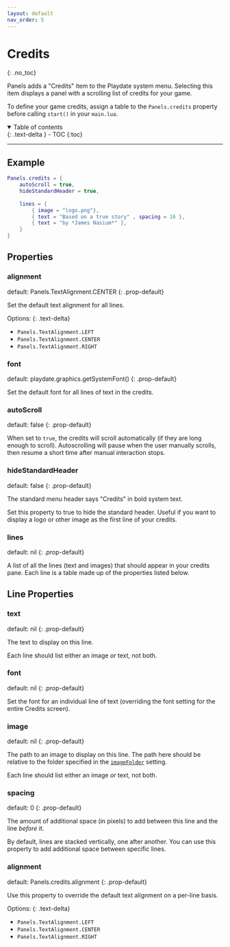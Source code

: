```yaml
---
layout: default
nav_order: 5
---
```


# Credits
{: .no_toc}

Panels adds a "Credits" item to the Playdate system menu. Selecting this item displays a panel with a scrolling list of credits for your game.

To define your game credits, assign a table to the `Panels.credits` property before calling `start()` in your `main.lua`.



<details open markdown="block">
  <summary>
    Table of contents
  </summary>
  {: .text-delta }
- TOC
{:toc}
</details>

---

## Example
```lua
Panels.credits = {
    autoScroll = true,
    hideStandardHeader = true,
	
    lines = {
        { image = "logo.png"},
        { text = "Based on a true story" , spacing = 16 },
        { text = "by *James Nasium*" },
    }
}
```

## Properties

### alignment
default: Panels.TextAlignment.CENTER
{: .prop-default}

Set the default text alignment for all lines.

Options:
{: .text-delta}
- `Panels.TextAlignment.LEFT`
- `Panels.TextAlignment.CENTER`
- `Panels.TextAlignment.RIGHT`

### font
default: playdate.graphics.getSystemFont()
{: .prop-default}

Set the default font for all lines of text in the credits.

### autoScroll
default: false
{: .prop-default}

When set to `true`, the credits will scroll automatically (if they are long enough to scroll). Autoscrolling will pause when the user manually scrolls, then resume a short time after manual interaction stops.

### hideStandardHeader
default: false
{: .prop-default}

The standard menu header says "Credits" in bold system text.

Set this property to true to hide the standard header. Useful if you want to display a logo or other image as the first line of your credits.

### lines
default: nil
{: .prop-default}

A list of all the lines (text and images) that should appear in your credits pane. Each line is a table made up of the properties listed below.

## Line Properties

### text
default: nil
{: .prop-default}

The text to display on this line. 

Each line should list either an image _or_ text, not both.


### font
default: nil
{: .prop-default}

Set the font for an individual line of text (overriding the font setting for the entire Credits screen).


### image
default: nil
{: .prop-default}

The path to an image to display on this line. The path here should be relative to the folder specified in the [`imageFolder`](/docs/settings/#imagefolder) setting.

Each line should list either an image _or_ text, not both.


### spacing
default: 0
{: .prop-default}

The amount of additional space (in pixels) to add between this line and the line _before_ it.

By default, lines are stacked vertically, one after another. You can use this property to add additional space between specific lines. 

### alignment
default: Panels.credits.alignment
{: .prop-default}

Use this property to override the default text alignment on a per-line basis.

Options:
{: .text-delta}
- `Panels.TextAlignment.LEFT`
- `Panels.TextAlignment.CENTER`
- `Panels.TextAlignment.RIGHT`
